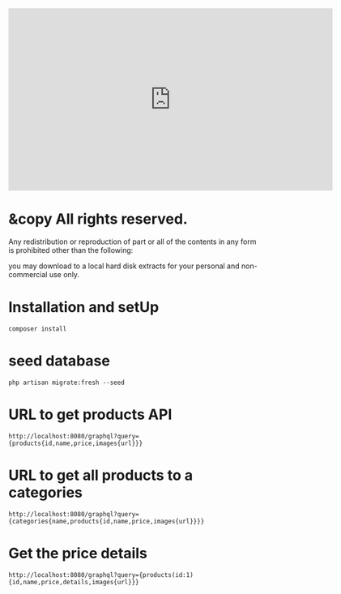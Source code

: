 <iframe width="640" height="360" src="https://www.youtube.com/embed/BKUUyKLsW5U" frameborder="0" allow="accelerometer; autoplay; encrypted-media; gyroscope; picture-in-picture" allowfullscreen></iframe>



# &copy All rights reserved.

Any redistribution or reproduction of part or all of the contents in any form is prohibited other than the following:

you may download to a local hard disk extracts for your personal and non-commercial use only.

# Installation and setUp

```
composer install
```


# seed database

```
php artisan migrate:fresh --seed
```


# URL to get products API

```
http://localhost:8080/graphql?query={products{id,name,price,images{url}}}

```
# URL to get all products to a categories

```
http://localhost:8080/graphql?query={categories{name,products{id,name,price,images{url}}}}

```

# Get the price details

```
http://localhost:8080/graphql?query={products(id:1){id,name,price,details,images{url}}}

```

